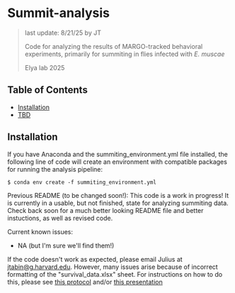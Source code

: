 # Summit-analysis
> last update: 8/21/25 by JT
> 
> Code for analyzing the results of MARGO-tracked behavioral experiments, primarily for summiting in flies infected with *E. muscae*
>
> Elya lab 2025

## Table of Contents

- [Installation](#installation)
- [TBD]()

## Installation

If you have Anaconda and the summiting_environment.yml file installed, the following line of code will create an environment with compatible packages for running the analysis pipeline:

```
$ conda env create -f summiting_environment.yml
```




Previous README (to be changed soon!):
This code is a work in progress! It is currently in a usable, but not finished, state for analyzing summiting data. Check back soon for a much better looking README file and better instuctions, as well as revised code.

Current known issues:
- NA (but I'm sure we'll find them!)

If the code doesn't work as expected, please email Julius at jtabin@g.harvard.edu. However, many issues arise because of incorrect formatting of the "survival_data.xlsx" sheet. For instructions on how to do this, please see [this protocol](https://docs.google.com/document/d/19SRpimdHw6hPUJXM0fsrobkKUc5Ypd8zhV1BmTE9Skg/edit?usp=sharing) and/or [this presentation](https://docs.google.com/presentation/d/1VW9UR2XYu1eL4U_A--c2y4fPXs1X0GESYP2M_Z2HJwk/edit?usp=sharing)
